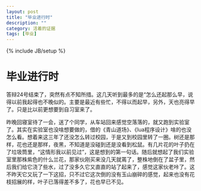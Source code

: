 ```yaml
---
layout: post
title: "毕业进行时"
description: ""
category: 活着的证据
tags: [毕业]
---
```

{% include JB/setup %}

# 毕业进行时 #

答辩24号结束了，突然有点不知所措。这几天听到最多的是“怎么还起那么早，说得以前我起得也不晚似的。主要是最近有些忙，不得以而起早，另外，天也亮得早了。只是比以前更想要到自习室来了。

昨晚回寝室待了一会，送了个同学，从车站回来感觉空落落的，就又跑到实验室了。其实在实验室也没啥想要做的，借的《青山道场》、《lua程序设计》啥的也没怎么看。想着来这三年了还没怎么转过校园，于是又到校园里转了一圈。树还是那样，花也还是那样，夜黑，不知道是没碰到还是没看到松鼠。有几片花的叶子扔在了垃圾筒里，“这情形我以前见过”，这是想到的第一句话。随后就想起了我们实验室里那株紫色的什么兰花，那家伙刚买来没几天就蔫了，整株地倒在了盆子里，然后我们给它浇了些水，过了没多久它又直直的站了起来了，感觉这家伙老咔了。这不昨天它又玩了一下这招，只不过它这次倒的没有玉山崩碎的感觉，起来也没有花枝招展的样，叶子已落得差不多了，花也早已不见。
